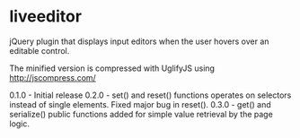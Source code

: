 liveeditor
==========

jQuery plugin that displays input editors when the user hovers over an editable control.

The minified version is compressed with UglifyJS using http://jscompress.com/

0.1.0 - Initial release
0.2.0 - set() and reset() functions operates on selectors instead of single elements. Fixed major bug in reset().
0.3.0 - get() and serialize() public functions added for simple value retrieval by the page logic.